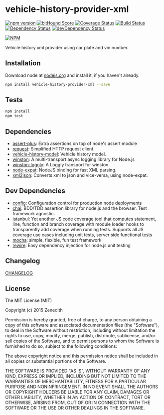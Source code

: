 # vehicle-history-provider-xml
[![npm version](https://badge.fury.io/js/vehicle-history-provider-xml.svg)](http://badge.fury.io/js/vehicle-history-provider-xml)
[![bitHound Score](https://www.bithound.io/github/vehicle-history/npm-vehicle-history-provider-xml/badges/score.svg)](https://www.bithound.io/github/vehicle-history/npm-vehicle-history-provider-xml)
[![Coverage Status](https://coveralls.io/repos/vehicle-history/npm-vehicle-history-provider-xml/badge.svg?branch=master)](https://coveralls.io/r/vehicle-history/npm-vehicle-history-provider-xml?branch=master)
[![Build Status](https://travis-ci.org/vehicle-history/npm-vehicle-history-provider-xml.svg?branch=master)](https://travis-ci.org/vehicle-history/npm-vehicle-history-provider-xml)
[![Dependency Status](https://david-dm.org/vehicle-history/npm-vehicle-history-provider-xml.svg)](https://david-dm.org/vehicle-history/npm-vehicle-history-provider-xml)
[![devDependency Status](https://david-dm.org/vehicle-history/npm-vehicle-history-provider-xml/dev-status.svg)](https://david-dm.org/vehicle-history/npm-vehicle-history-provider-xml#info=devDependencies)

[![NPM](https://nodei.co/npm/vehicle-history-provider-xml.png?downloads=true&stars=true)](https://nodei.co/npm/vehicle-history-provider-xml/)

Vehicle history xml provider using car plate and vin number.

## Installation

Download node at [nodejs.org](http://nodejs.org) and install it, if you haven't already.

```sh
npm install vehicle-history-provider-xml --save
```


## Tests

```sh
npm install
npm test
```

## Dependencies

- [assert-plus](https://github.com/mcavage/node-assert-plus): Extra assertions on top of node&#39;s assert module
- [request](https://github.com/request/request): Simplified HTTP request client.
- [vehicle-history-model](https://github.com/vehicle-history/npm-vehicle-history-model): Vehicle history model.
- [winston](https://github.com/flatiron/winston): A multi-transport async logging library for Node.js
- [winston-loggly](https://github.com/indexzero/winston-loggly): A Loggly transport for winston
- [node-expat](https://github.com/git+https:/): NodeJS binding for fast XML parsing.
- [xml2json](https://github.com/buglabs/node-xml2json): Converts xml to json and vice-versa, using node-expat.

## Dev Dependencies

- [config](https://github.com/lorenwest/node-config): Configuration control for production node deployments
- [chai](https://github.com/chaijs/chai): BDD/TDD assertion library for node.js and the browser. Test framework agnostic.
- [istanbul](https://github.com/gotwarlost/istanbul): Yet another JS code coverage tool that computes statement, line, function and branch coverage with module loader hooks to transparently add coverage when running tests. Supports all JS coverage use cases including unit tests, server side functional tests
- [mocha](https://github.com/mochajs/mocha): simple, flexible, fun test framework
- [rewire](https://github.com/jhnns/rewire): Easy dependency injection for node.js unit testing


## Changelog

[CHANGELOG](CHANGELOG.md)


## License
The MIT License (MIT)

Copyright (c) 2015 Zenedith

Permission is hereby granted, free of charge, to any person obtaining a copy
of this software and associated documentation files (the "Software"), to deal
in the Software without restriction, including without limitation the rights
to use, copy, modify, merge, publish, distribute, sublicense, and/or sell
copies of the Software, and to permit persons to whom the Software is
furnished to do so, subject to the following conditions:

The above copyright notice and this permission notice shall be included in all
copies or substantial portions of the Software.

THE SOFTWARE IS PROVIDED "AS IS", WITHOUT WARRANTY OF ANY KIND, EXPRESS OR
IMPLIED, INCLUDING BUT NOT LIMITED TO THE WARRANTIES OF MERCHANTABILITY,
FITNESS FOR A PARTICULAR PURPOSE AND NONINFRINGEMENT. IN NO EVENT SHALL THE
AUTHORS OR COPYRIGHT HOLDERS BE LIABLE FOR ANY CLAIM, DAMAGES OR OTHER
LIABILITY, WHETHER IN AN ACTION OF CONTRACT, TORT OR OTHERWISE, ARISING FROM,
OUT OF OR IN CONNECTION WITH THE SOFTWARE OR THE USE OR OTHER DEALINGS IN THE
SOFTWARE.